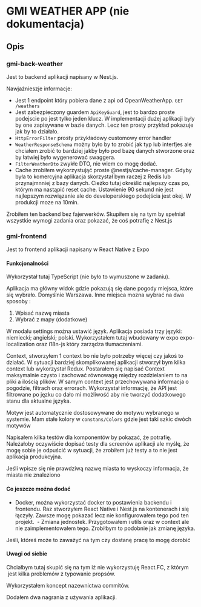 # GMI WEATHER APP (nie dokumentacja)

## Opis

### gmi-back-weather

Jest to backend aplikacji napisany w Nest.js.

Nawjażnieszje informacje:

- Jest 1 endpoint który pobiera dane z api od OpeanWeatherApp. `GET /weathers`
- Jest zabezpieczony guardem `ApiKeyGuard`, jest to bardzo proste podejscie po jest tylko jeden klucz. W implementacji dużej aplikacji były by one zapisywane w bazie danych. Lecz ten prosty przykład pokazuje jak by to działało.
- `HttpErrorFilter` prosty przykładowy customowy error handler
- `WeatherResponseSchema` możny było by to zrobić jak typ lub interfjes ale chciałem zrobić to bardziej jakby było pod bazę danych stworzone oraz by łatwiej było wygenerować swaggera.
- `FilterWeatherDto` zwykłe DTO, nie wiem co mogę dodać.
- Cache zrobiłem wykorzystująć proste @nestjs/cache-manager. Gdyby była to komercyjna aplikacja skorzystał bym raczej z Redis lub przynajmnniej z bazy danych. Cieżko tutaj określić najlepszy czas po, którym ma nastąpić reset cache. Ustawienie 90 sekund nie jest najlepszym rozwiązanie ale do developerskiego podejścia jest okej. W produkcji moze na 10min.

Zrobiłem ten backend bez fajerwerków. Skupiłem się na tym by spełniał wszystkie wymogi zadania oraz pokazać, że coś potrafię z Nest.js

### gmi-frontend

Jest to frontend aplikacji napisany w React Native z Expo

#### Funkcjonalności

Wykorzystał tutaj TypeScript (nie było to wymuszone w zadaniu).

Aplikacja ma główny widok gdzie pokazują się dane pogody miejsca, które się wybrało. Domyślnie Warszawa. Inne miejsca mozna wybrać na dwa sposoby :

1. Wpisać nazwę miasta
2. Wybrać z mapy (dodatkowe)

W modalu settings można ustawić język. Aplikacja posiada trzy języki: niemiecki; angielski; polski. Wykorzystałem tutaj wbudowany w expo expo-localization oraz i18n-js który zarządza tłumaczeniami.

Context, stworzyłem 1 context bo nie było potrzeby więcej czy jakoś to działać. W sytuacji bardziej skomplikowanej aplikacji stworzył bym kilka context lub wykorzystał Redux. Postarałem się napisać Context maksymalnie czysto i zachować równowagę między rozdzielaniem to na pliki a ilością plików. W samym context jest przechowywana informacja o pogodzie, filtrach oraz errorach. Wykorzystał informację, że API jest filtrowane po jęzku co dało mi możliwość aby nie tworzyć dodatkowego stanu dla aktualne języka.

Motyw jest automatycznie dostosowywane do motywu wybranego w systemie. Mam stałe kolory w `constans/Colors` gdzie jest taki szkic dwóch motywów

Napisałem kilka testów dla komponentów by pokazać, że potrafię. Należałoby oczywiście dopisać testy dla screenów aplikacji ale myślę, że mogę sobie je odpuścić w sytuacji, że zrobiłem już testy a to nie jest aplikacja produkcyjna.

Jeśli wpisze się nie prawdziwą nazwę miasta to wyskoczy informacja, że miasta nie znaleziono

#### Co jeszcze można dodać

- Docker, można wykorzystać docker to postawienia backendu i frontendu. Raz stworzyłem React Native i Nest.js na kontenerach i się łączyły. Zawsze mogę pokazać lecz nie konfigurowałem tego pod ten projekt.  - Zmiana jednostek. Przygotowałem i utils oraz w context ale nie zaimplementowałem tego. Zrobiłbym to podobnie jak zmianę języka.

Jeśli, któreś może to zaważyć na tym czy dostanę pracę to mogę dorobić

#### Uwagi od siebie

Chciałbym tutaj skupić się na tym iż nie wykorzystuję React.FC, z którym  jest kilka problemów z typowanie propsów.

Wykorzystałem koncept nazewnictwa commitów.

Dodałem dwa nagrania z używania aplikacji.
